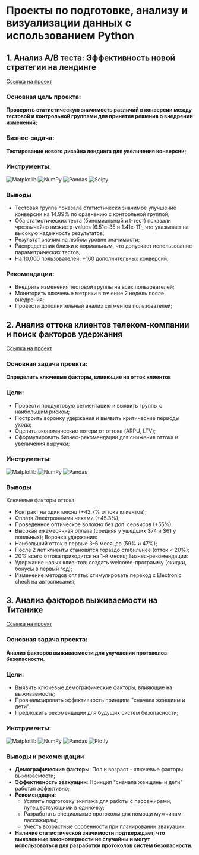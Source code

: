 # Проекты по подготовке, анализу и визуализации данных с использованием Python


## 1. Анализ A/B теста: Эффективность новой стратегии на лендинге
[Ссылка на проект](https://github.com/sasergeevna/python_projects.github.io/blob/main/AB_test_project.ipynb)

### Основная цель проекта:
**Проверить статистическую значимость различий в конверсии между тестовой и контрольной группами для принятия решения о внедрении изменений;**
### Бизнес-задача: 
**Тестирование нового дизайна лендинга для увеличения конверсии;**

### Инструменты:
![Matplotlib](https://img.shields.io/badge/Matplotlib-%23ffffff.svg?style=for-the-badge&logo=Matplotlib&logoColor=black) ![NumPy](https://img.shields.io/badge/numpy-%23013243.svg?style=for-the-badge&logo=numpy&logoColor=white) ![Pandas](https://img.shields.io/badge/pandas-%23150458.svg?style=for-the-badge&logo=pandas&logoColor=white) ![Scipy](https://img.shields.io/badge/SciPy-%230C55A5.svg?style=for-the-badge&logo=scipy&logoColor=%white) 

### Выводы 

- Тестовая группа показала статистически значимое улучшение конверсии на 14.99% по сравнению с контрольной группой;
- Оба статистических теста (биномиальный и t-тест) показали чрезвычайно низкие p-values (6.51e-35 и 1.41e-11), что указывает на высокую надежность результатов;
- Результат значим на любом уровне значимости;
- Распределения близки к нормальным, что допускает использование параметрических тестов;
- На 10,000 пользователей: +160 дополнительных конверсий;

### Рекомендации:
-  Внедрить изменения тестовой группы на всех пользователей;
-  Мониторить ключевые метрики в течение 2 недель после внедрения;
-  Провести дополнительный анализ сегментов пользователей;

## 2. Анализ оттока клиентов телеком-компании и поиск факторов удержания
[Ссылка на проект](https://github.com/sasergeevna/python_projects.github.io/blob/main/Telecom_Customer_Churn_Analysis.ipynb)
### Основная задача проекта:
**Определить ключевые факторы, влияющие на отток клиентов**

### Цели:
- Провести продуктовую сегментацию и выявить группы с наибольшим риском;
- Построить воронку удержания и выявить критические периоды ухода;
- Оценить экономические потери от оттока (ARPU, LTV);
- Сформулировать бизнес-рекомендации для снижения оттока и увеличения выручки;

### Инструменты:
![Matplotlib](https://img.shields.io/badge/Matplotlib-%23ffffff.svg?style=for-the-badge&logo=Matplotlib&logoColor=black) ![NumPy](https://img.shields.io/badge/numpy-%23013243.svg?style=for-the-badge&logo=numpy&logoColor=white) ![Pandas](https://img.shields.io/badge/pandas-%23150458.svg?style=for-the-badge&logo=pandas&logoColor=white) 

### Выводы 
Ключевые факторы оттока:
- Контракт на один месяц (+42.7% оттока клиентов);
- Оплата Электронными чеками  (+45.3%);
- Проведенное оптическое волокно без доп. сервисов (+55%);
- Высокая ежемесячная оплата (средняя у ушедших $74 и $61 у лояльных);
Воронка удержания:
- Наибольший отток в первые 3–6 месяцев (59% и 47%);
- После 2 лет клиенты становятся гораздо стабильнее (отток < 20%);
- 20% всего оттока приходится на 1-й месяц;
Бизнес-рекомендации:
- Удержание новых клиентов: создать welcome-программу (скидки, бонусы в первый год);
- Изменение методов оплаты: стимулировать переход с Electronic check на автосписания;

## 3. Анализ факторов выживаемости на Титанике
[Ссылка на проект](https://github.com/sasergeevna/python_projects.github.io/blob/main/Titanic_project.ipynb) 
### Основная задача проекта:
**Анализ факторов выживаемости для улучшения протоколов безопасности.**

### Цели:
- Выявить ключевые демографические факторы, влияющие на выживаемость;
- Проанализировать эффективность принципа "сначала женщины и дети";
- Предложить рекомендации для будущих систем безопасности;

### Инструменты:
![Matplotlib](https://img.shields.io/badge/Matplotlib-%23ffffff.svg?style=for-the-badge&logo=Matplotlib&logoColor=black) ![NumPy](https://img.shields.io/badge/numpy-%23013243.svg?style=for-the-badge&logo=numpy&logoColor=white) ![Pandas](https://img.shields.io/badge/pandas-%23150458.svg?style=for-the-badge&logo=pandas&logoColor=white) ![Plotly](https://img.shields.io/badge/Plotly-%233F4F75.svg?style=for-the-badge&logo=plotly&logoColor=white)

### Выводы и рекомендации

- **Демографические факторы**: Пол и возраст - ключевые факторы выживаемости;
- **Эффективность эвакуации**: Принцип "сначала женщины и дети" работал эффективно;
- **Рекомендации**:
   - Усилить подготовку экипажа для работы с пассажирами, путешествующими в одиночку;
   - Разработать специальные протоколы для помощи мужчинам-пассажирам;
   - Учесть возрастные особенности при планировании эвакуации;
- **Наличие статистической значимости подтверждает, что выявленные закономерности не случайны и могут использоваться для разработки протоколов систем безопасности.**

<!-- Proudly created with GPRM ( https://gprm.itsvg.in ) -->
